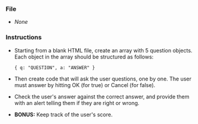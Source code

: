 ### File

- _None_

### Instructions

- Starting from a blank HTML file, create an array with 5 question objects. Each object in the array should be structured as follows:

  `{ q: "QUESTION", a: "ANSWER" }`

- Then create code that will ask the user questions, one by one. The user must answer by hitting OK (for true) or Cancel (for false).

- Check the user's answer against the correct answer, and provide them with an alert telling them if they are right or wrong.

- **BONUS:** Keep track of the user's score.
